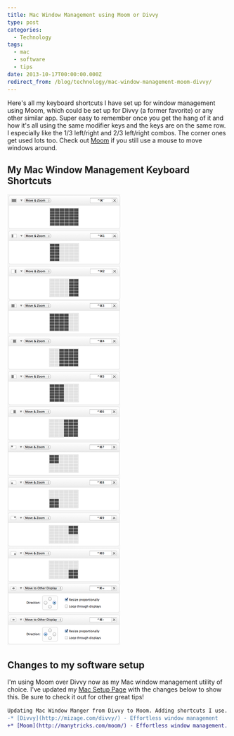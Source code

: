 ```yaml
---
title: Mac Window Management using Moom or Divvy
type: post
categories:
  - Technology
tags:
  - mac
  - software
  - tips
date: 2013-10-17T00:00:00.000Z
redirect_from: /blog/technology/mac-window-management-moom-divvy/
---
```


Here's all my keyboard shortcuts I have set up for window management using Moom, which could be set up for Divvy (a former favorite) or any other similar app. Super easy to remember once you get the hang of it and how it's all using the same modifier keys and the keys are on the same row. I especially like the 1/3 left/right and 2/3 left/right combos. The corner ones get used lots too. Check out [Moom](http://manytricks.com/moom/) if you still use a mouse to move windows around.


## My Mac Window Management Keyboard Shortcuts

![Mac Window Management Keyboard Shortcuts](/notes/my-awesome-mac-setup/moom-window-management-shortcuts.png)


## Changes to my software setup

I'm using Moom over Divvy now as my Mac window management utility of choice. I've updated my [Mac Setup Page](/my-awesome-mac-setup) with the changes below to show this. Be sure to check it out for other great tips!

```diff
Updating Mac Window Manger from Divvy to Moom. Adding shortcuts I use.
-* [Divvy](http://mizage.com/divvy/) - Effortless window management
+* [Moom](http://manytricks.com/moom/) - Effortless window management. Here's all my [keyboard shortcuts for window management](moom-window-management-shortcuts.png).
```


